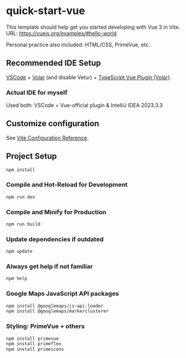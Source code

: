 # quick-start-vue

This template should help get you started developing with Vue 3 in Vite. <br>
URL: https://vuejs.org/examples/#hello-world <br>

Personal practice also included: HTML/CSS, PrimeVue, etc. 

## Recommended IDE Setup

[VSCode](https://code.visualstudio.com/) + [Volar](https://marketplace.visualstudio.com/items?itemName=Vue.volar) (and disable Vetur) + [TypeScript Vue Plugin (Volar)](https://marketplace.visualstudio.com/items?itemName=Vue.vscode-typescript-vue-plugin). <br>

### Actual IDE for myself
Used both: VSCode + Vue-official plugin & IntelliJ IDEA 2023.3.3

## Customize configuration

See [Vite Configuration Reference](https://vitejs.dev/config/).

## Project Setup

```sh
npm install
```

### Compile and Hot-Reload for Development

```sh
npm run dev
```

### Compile and Minify for Production

```sh
npm run build
```

### Update dependencies if outdated

```sh
npm update
```

### Always get help if not familiar

```sh
npm help
```

### Google Maps JavaScript API packages

```sh
npm install @googlemaps/js-api-loader
npm install @googlemaps/markerclusterer
```

### Styling: PrimeVue + others
```sh
npm install primevue
npm install primeflex
npm install primeicons
```